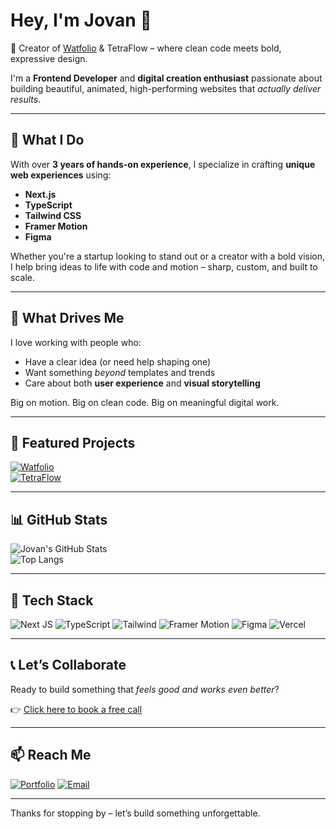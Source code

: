 # Hey, I'm Jovan 👋

🎨 Creator of [Watfolio](https://www.watfolio.dev) & TetraFlow – where clean code meets bold, expressive design.

I'm a **Frontend Developer** and **digital creation enthusiast** passionate about building beautiful, animated, high-performing websites that *actually deliver results*.

---

## 🚀 What I Do

With over **3 years of hands-on experience**, I specialize in crafting **unique web experiences** using:

- **Next.js**
- **TypeScript**
- **Tailwind CSS**
- **Framer Motion**
- **Figma**

Whether you're a startup looking to stand out or a creator with a bold vision, I help bring ideas to life with code and motion – sharp, custom, and built to scale.

---

## 🧠 What Drives Me

I love working with people who:
- Have a clear idea (or need help shaping one)
- Want something *beyond* templates and trends
- Care about both **user experience** and **visual storytelling**

Big on motion. Big on clean code. Big on meaningful digital work.

---

## 📌 Featured Projects

[![Watfolio](https://github-readme-stats.vercel.app/api/pin/?username=Wat02&repo=watfolio&theme=radical)](https://github.com/Wat02/watfolio)  
[![TetraFlow](https://github-readme-stats.vercel.app/api/pin/?username=Wat02&repo=tetraflow&theme=radical)](https://github.com/Wat02/tetraflow)

---

## 📊 GitHub Stats

![Jovan's GitHub Stats](https://github-readme-stats.vercel.app/api?username=Wat02&show_icons=true&theme=radical&count_private=true)  
![Top Langs](https://github-readme-stats.vercel.app/api/top-langs/?username=Wat02&layout=compact&theme=radical)

---

## 🧰 Tech Stack

![Next JS](https://img.shields.io/badge/-Next.js-000?&logo=nextdotjs&logoColor=white)
![TypeScript](https://img.shields.io/badge/-TypeScript-3178C6?&logo=typescript&logoColor=white)
![Tailwind](https://img.shields.io/badge/-Tailwind-06B6D4?&logo=tailwindcss&logoColor=white)
![Framer Motion](https://img.shields.io/badge/-Framer_Motion-000000?&logo=framer&logoColor=white)
![Figma](https://img.shields.io/badge/-Figma-F24E1E?&logo=figma&logoColor=white)
![Vercel](https://img.shields.io/badge/-Vercel-000000?&logo=vercel&logoColor=white)

---

## 📞 Let’s Collaborate

Ready to build something that *feels good and works even better*?

👉 [Click here to book a free call](https://www.watfolio.dev/#contact)

---

## 📫 Reach Me

[![Portfolio](https://img.shields.io/badge/Portfolio-watfolio.dev-000?style=flat&logo=vercel&logoColor=white)](https://www.watfolio.dev)
[![Email](https://img.shields.io/badge/Email-jovanjeremic7@gmail.com-D14836?style=flat&logo=gmail&logoColor=white)](mailto:jovanjeremic7@gmail.com)

---

Thanks for stopping by – let’s build something unforgettable.